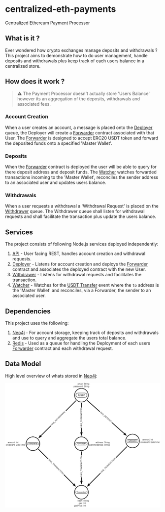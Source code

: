 # centralized-eth-payments

Centralized Ethereum Payment Processor

## What is it ?

Ever wondered how crypto exchanges manage deposits and withdrawals ? This project aims to demonstrate how to do user management, handle deposits and withdrawals plus keep track of each users balance in a centralized store.

## How does it work ?

> ⚠ The Payment Processor doesn't actually store 'Users Balance' however its an aggregation of the deposits, withdrawals and associated fees.

### Account Creation

When a user creates an account, a message is placed onto the [Deployer]() queue, the Deployer will create a [Forwarder]() contract associated with that User. The [Forwarder]() is designed to accept ERC20 USDT token and forward the deposited funds onto a specified 'Master Wallet'.

### Deposits

When the [Forwarder]() contract is deployed the user will be able to query for there deposit address and deposit funds. The [Watcher]() watches forwarded transactions incoming to the 'Master Wallet', reconciles the sender address to an associated user and updates users balance.

### Withdrawals

When a user requests a withdrawal a 'Withdrawal Request' is placed on the [Withdrawer]() queue. The Withdrawer queue shall listen for withdrawal requests and shall facilitate the transaction plus update the users balance.

## Services

The project consists of following Node.js services deployed independently:

1. [API]() - User facing REST, handles account creation and withdrawal requests.
2. [Deployer]() - Listens for account creation and deploys the [Forwarder]() contract and associates the deployed contract with the new User.
3. [Withdrawer]() - Listens for withdrawal requests and facilitates the transaction.
4. [Watcher]() - Watches for the [USDT Transfer](https://github.com/OpenZeppelin/openzeppelin-contracts/blob/master/contracts/token/ERC20/IERC20.sol#L75) event where the `to` address is the 'Master Wallet' and reconciles, via a Forwarder, the sender to an associated user.

## Dependencies

This project uses the following:

1. [Neo4j]() - For account storage, keeping track of deposits and withdrawals and use to query and aggregate the users total balance.
2. [Redis]() - Used as a queue for handling the Deployment of each users [Forwarder]() contract and each withdrawal request.

## Data Model

High level overview of whats stored in [Neo4j]():

![Tux, the Linux mascot](./docs/images/data-model.png)
